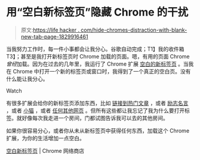 # 用“空白新标签页”隐藏 Chrome 的干扰

> 原文:[https://life hacker . com/hide-chromes-distraction-with-blank-new-tab-page-1829916461](https://lifehacker.com/hide-chromes-distractions-with-blank-new-tab-page-1829916461)

当我努力工作时，每一件小事都会让我分心。谷歌自动完成；T1】我的收件箱 T3】；甚至是我打开新标签页时 Chrome 加载的页面。嗯，有用的页面 Chrome *曾经*加载。因为在过去的几年里，我运行了 Chrome 扩展 [空白的新标签页](https://chrome.google.com/webstore/detail/blank-new-tab-page/jaadjnlkjnhohljficgoddcjmndjfdmi) 。当我在 Chrome 中打开一个新的标签页或窗口时，我得到了一个真正的空白页。没有什么能让我分心。 

Watch

有很多扩展会给你的新标签页添加东西，比如 [链接到热门文章](https://lifehacker.com/how-to-disable-pockets-new-tab-page-display-1788408092) ，或者 [励志名言](https://lifehacker.com/new-tab-motivation-gives-you-a-new-inspiring-quote-wit-1779023550) ，或者 [小猫](https://lifehacker.com/let-your-browser-tabs-cheer-you-up-with-puppies-and-kit-1827187447) ，或者 [任何其他网页](https://lifehacker.com/new-tab-redirect-turns-chromes-new-tab-page-into-any-pa-5550937) 。但所有这些都让我忘记了我为什么要打开标签。就好像每次我走进一个房间，门都试图告诉我可以去的其他房间。

如果你很容易分心，或者你从未从新标签页中获得任何东西，加载这个 Chrome 扩展，为你的生活增加一点空白。

[空白新标签页](https://chrome.google.com/webstore/detail/blank-new-tab-page/jaadjnlkjnhohljficgoddcjmndjfdmi) | Chrome 网络商店